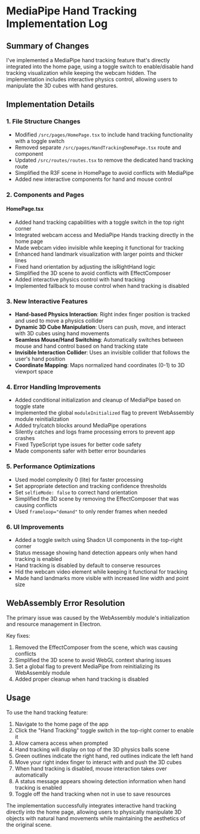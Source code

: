 # MediaPipe Hand Tracking Implementation Log

## Summary of Changes

I've implemented a MediaPipe hand tracking feature that's directly integrated into the home page, using a toggle switch to enable/disable hand tracking visualization while keeping the webcam hidden. The implementation includes interactive physics control, allowing users to manipulate the 3D cubes with hand gestures.

## Implementation Details

### 1. File Structure Changes

- Modified `/src/pages/HomePage.tsx` to include hand tracking functionality with a toggle switch
- Removed separate `/src/pages/HandTrackingDemoPage.tsx` route and component
- Updated `/src/routes/routes.tsx` to remove the dedicated hand tracking route
- Simplified the R3F scene in HomePage to avoid conflicts with MediaPipe
- Added new interactive components for hand and mouse control

### 2. Components and Pages

#### HomePage.tsx
- Added hand tracking capabilities with a toggle switch in the top right corner
- Integrated webcam access and MediaPipe Hands tracking directly in the home page
- Made webcam video invisible while keeping it functional for tracking
- Enhanced hand landmark visualization with larger points and thicker lines
- Fixed hand orientation by adjusting the isRightHand logic
- Simplified the 3D scene to avoid conflicts with EffectComposer
- Added interactive physics control with hand tracking
- Implemented fallback to mouse control when hand tracking is disabled

### 3. New Interactive Features

- **Hand-based Physics Interaction**: Right index finger position is tracked and used to move a physics collider
- **Dynamic 3D Cube Manipulation**: Users can push, move, and interact with 3D cubes using hand movements
- **Seamless Mouse/Hand Switching**: Automatically switches between mouse and hand control based on hand tracking state
- **Invisible Interaction Collider**: Uses an invisible collider that follows the user's hand position
- **Coordinate Mapping**: Maps normalized hand coordinates (0-1) to 3D viewport space

### 4. Error Handling Improvements

- Added conditional initialization and cleanup of MediaPipe based on toggle state
- Implemented the global `moduleInitialized` flag to prevent WebAssembly module reinitialization
- Added try/catch blocks around MediaPipe operations
- Silently catches and logs frame processing errors to prevent app crashes
- Fixed TypeScript type issues for better code safety
- Made components safer with better error boundaries

### 5. Performance Optimizations

- Used model complexity 0 (lite) for faster processing
- Set appropriate detection and tracking confidence thresholds
- Set `selfieMode: false` to correct hand orientation
- Simplified the 3D scene by removing the EffectComposer that was causing conflicts
- Used `frameloop="demand"` to only render frames when needed

### 6. UI Improvements

- Added a toggle switch using Shadcn UI components in the top-right corner
- Status message showing hand detection appears only when hand tracking is enabled
- Hand tracking is disabled by default to conserve resources
- Hid the webcam video element while keeping it functional for tracking
- Made hand landmarks more visible with increased line width and point size

## WebAssembly Error Resolution

The primary issue was caused by the WebAssembly module's initialization and resource management in Electron.

Key fixes:
1. Removed the EffectComposer from the scene, which was causing conflicts
2. Simplified the 3D scene to avoid WebGL context sharing issues
3. Set a global flag to prevent MediaPipe from reinitializing its WebAssembly module
4. Added proper cleanup when hand tracking is disabled

## Usage

To use the hand tracking feature:
1. Navigate to the home page of the app
2. Click the "Hand Tracking" toggle switch in the top-right corner to enable it
3. Allow camera access when prompted
4. Hand tracking will display on top of the 3D physics balls scene
5. Green outlines indicate the right hand, red outlines indicate the left hand
6. Move your right index finger to interact with and push the 3D cubes
7. When hand tracking is disabled, mouse interaction takes over automatically
8. A status message appears showing detection information when hand tracking is enabled
9. Toggle off the hand tracking when not in use to save resources

The implementation successfully integrates interactive hand tracking directly into the home page, allowing users to physically manipulate 3D objects with natural hand movements while maintaining the aesthetics of the original scene.